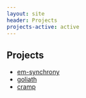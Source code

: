 ```yaml
---
layout: site
header: Projects
projects-active: active
---
```


## Projects
* [em-synchrony](https://github.com/igrigorik/em-synchrony)
* [goliath](https://github.com/postrank-labs/goliath)
* [cramp](http://cramp.in/)
